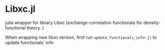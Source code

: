# Libxc.jl
<!-- [![Build Status](https://travis-ci.org/unkcpz/Spglib.jl.svg?branch=master)](https://travis-ci.org/unkcpz/Spglib.jl) -->
julia wrapper for library Libxc (exchange-correlation functionals for density-functional theory. )

When wrapping new libxc version, first run `update_functionals_info.jl` to update functionals' info
